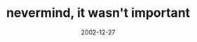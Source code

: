 ---
layout: base.njk
title : 'nevermind, it wasn&#39;t important' 
view_title : 'nevermind, it wasn&#39;t important' 
year : '2002' 
date : '2002-12-27' 
img_file : '/drawing/neverminditwasntimportant.png' 
html_file : 'neverminditwasntimportant' 
next_html : 'iwouldbutiwantallofyou.html' 
year_order : '217' 
permalink : "title/{{html_file}}.html"
---